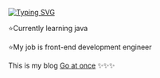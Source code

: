 [![Typing SVG](https://readme-typing-svg.demolab.com?font=JetBrains+Mono&weight=600&size=30&pause=1000&color=3178C6&background=FFFFFF00&width=435&lines=Hello%2C+welcome;Continue+to+work+hard)](https://git.io/typing-svg)

⭐Currently learning java

⭐My job is front-end development engineer

This is my blog [Go at once](https://abcRichar.github.io)
✨✨✨
